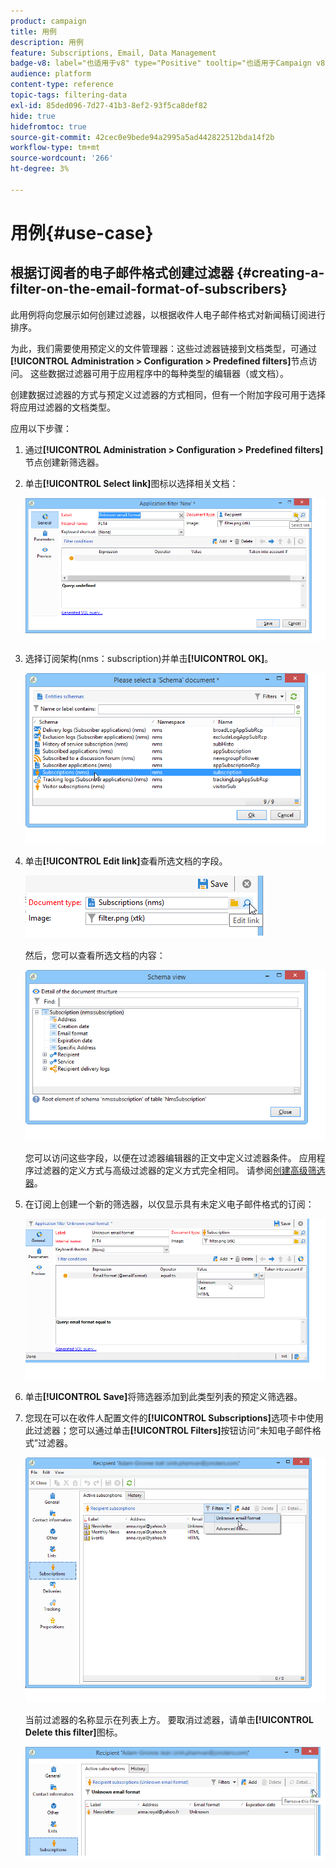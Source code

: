 ```yaml
---
product: campaign
title: 用例
description: 用例
feature: Subscriptions, Email, Data Management
badge-v8: label="也适用于v8" type="Positive" tooltip="也适用于Campaign v8"
audience: platform
content-type: reference
topic-tags: filtering-data
exl-id: 85ded096-7d27-41b3-8ef2-93f5ca8def82
hide: true
hidefromtoc: true
source-git-commit: 42cec0e9bede94a2995a5ad442822512bda14f2b
workflow-type: tm+mt
source-wordcount: '266'
ht-degree: 3%

---
```


# 用例{#use-case}



## 根据订阅者的电子邮件格式创建过滤器 {#creating-a-filter-on-the-email-format-of-subscribers}

此用例将向您展示如何创建过滤器，以根据收件人电子邮件格式对新闻稿订阅进行排序。

为此，我们需要使用预定义的文件管理器：这些过滤器链接到文档类型，可通过&#x200B;**[!UICONTROL Administration > Configuration > Predefined filters]**&#x200B;节点访问。 这些数据过滤器可用于应用程序中的每种类型的编辑器（或文档）。

创建数据过滤器的方式与预定义过滤器的方式相同，但有一个附加字段可用于选择将应用过滤器的文档类型。

应用以下步骤：

1. 通过&#x200B;**[!UICONTROL Administration > Configuration > Predefined filters]**&#x200B;节点创建新筛选器。
1. 单击&#x200B;**[!UICONTROL Select link]**&#x200B;图标以选择相关文档：

   ![](assets/s_ncs_user_filter_choose_schema.png)

1. 选择订阅架构(nms：subscription)并单击&#x200B;**[!UICONTROL OK]**。

   ![](assets/s_ncs_user_filter_select_schema.png)

1. 单击&#x200B;**[!UICONTROL Edit link]**&#x200B;查看所选文档的字段。

   ![](assets/s_ncs_user_filter_edit_schema.png)

   然后，您可以查看所选文档的内容：

   ![](assets/s_ncs_user_filter_view_schema.png)

   您可以访问这些字段，以便在过滤器编辑器的正文中定义过滤器条件。 应用程序过滤器的定义方式与高级过滤器的定义方式完全相同。 请参阅[创建高级筛选器](../../platform/using/creating-filters.md#creating-an-advanced-filter)。

1. 在订阅上创建一个新的筛选器，以仅显示具有未定义电子邮件格式的订阅：

   ![](assets/s_ncs_user_filter_parameters.png)

1. 单击&#x200B;**[!UICONTROL Save]**&#x200B;将筛选器添加到此类型列表的预定义筛选器。
1. 您现在可以在收件人配置文件的&#x200B;**[!UICONTROL Subscriptions]**&#x200B;选项卡中使用此过滤器；您可以通过单击&#x200B;**[!UICONTROL Filters]**&#x200B;按钮访问“未知电子邮件格式”过滤器。

   ![](assets/s_ncs_user_filter_on_events.png)

   当前过滤器的名称显示在列表上方。 要取消过滤器，请单击&#x200B;**[!UICONTROL Delete this filter]**&#x200B;图标。

   ![](assets/s_ncs_user_filter_on_subscriptions.png)

